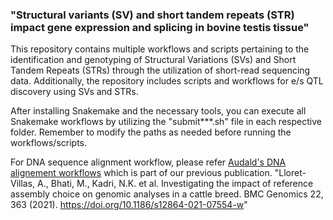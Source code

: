 
###  "Structural variants (SV) and short tandem repeats (STR) impact gene expression and splicing in bovine testis tissue"

This repository contains multiple workflows and scripts pertaining to the identification and genotyping of Structural Variations (SVs) and Short Tandem Repeats (STRs) through the utilization of short-read sequencing data. Additionally, the repository includes scripts and workflows for e/s QTL discovery using SVs and STRs.

After installing Snakemake and the necessary tools, you can execute all Snakemake workflows by utilizing the "submit***.sh" file in each respective folder. Remember to modify the paths as needed before running the workflows/scripts.

For DNA sequence alignment workflow, please refer 
[Audald's DNA alignement workflows](https://github.com/AnimalGenomicsETH/Reference_assembly_choice/tree/master/Alignment) which is part of our previous publication. "Lloret-Villas, A., Bhati, M., Kadri, N.K. et al. Investigating the impact of reference assembly choice on genomic analyses in a cattle breed. BMC Genomics 22, 363 (2021). https://doi.org/10.1186/s12864-021-07554-w"


 

